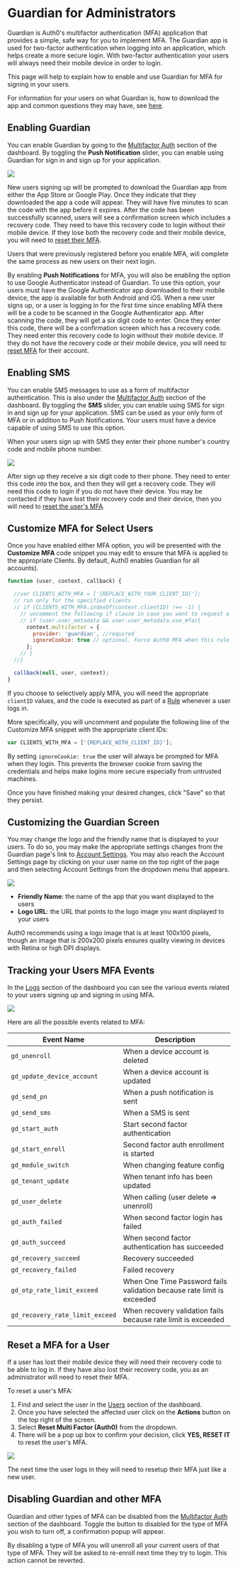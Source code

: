 # Guardian for Administrators 

Guardian is Auth0's multifactor authentication (MFA) application that provides a simple, safe way for you to implement MFA. The Guardian app is used for two-factor authentication when logging into an application, which helps create a more secure login.  With two-factor authentication your users will always need their mobile device in order to login.

This page will help to explain how to enable and use Guardian for MFA for signing in your users.

For information for your users on what Guardian is, how to download the app and common questions they may have, see [here](/guardian/user-guide).
 
## Enabling Guardian 

You can enable Guardian by going to the [Multifactor Auth](${uiURL}/#/guardian) section of the dashboard. By toggling the **Push Notification** slider, you can enable using Guardian for sign in and sign up for your application. 

![](/media/articles/mfa/guardian-dashboard.png)

New users signing up will be prompted to download the Guardian app from either the App Store or Google Play. Once they indicate that they downloaded the app a code will appear. They will have five minutes to scan the code with the app before it expires. After the code has been successfully scanned, users will see a confirmation screen which includes a recovery code. They need to have this recovery code to login without their mobile device. If they lose both the recovery code and their mobile device, you will need to [reset their MFA](/admin-guide#reset-mfa-for-a-user).

Users that were previously registered before you enable MFA, will complete the same process as new users on their next login.

By enabling **Push Notifications** for MFA, you will also be enabling the option to use Google Authenticator instead of Guardian. To use this option, your users must have the Google Authenticator app downloaded to their mobile device, the app is available for both Android and iOS. When a new user signs up, or a user is logging in for the first time since enabling MFA there will be a code to be scanned in the Google Authenticator app. After scanning the code, they will get a six digit code to enter. Once they enter this code, there will be a confirmation screen which has a recovery code. They need enter this recovery code to login without their mobile device. If they do not have the recovery code or their mobile device, you will need to [reset MFA](/admin-guide#reset-mfa-for-a-user) for their account.

## Enabling SMS

You can enable SMS messages to use as a form of multifactor authentication. This is also under the [Multifactor Auth](${uiURL}/#/guardian) section of the dashboard. By toggling the **SMS** slider, you can enable using SMS for sign in and sign up for your application.  SMS can be used as your only form of MFA or in addition to Push Notifications. Your users must have a device capable of using SMS to use this option.

When your users sign up with SMS they enter their phone number's country code and mobile phone number. 

![](/media/articles/mfa/sms.png)

After sign up they receive a six digit code to their phone.  They need to enter this code into the box, and then they will get a recovery code. They will need this code to login if you do not have their device. You may be contacted if they have lost their recovery code and their device, then you will need to [reset the user's MFA](/admin-guide#reset-mfa-for-a-user).

## Customize MFA for Select Users

Once you have enabled either MFA option, you will be presented with the **Customize MFA** code snippet you may edit to ensure that MFA is applied to the appropriate Clients. By default, Auth0 enables Guardian for all accounts).

```js
function (user, context, callback) {

  //var CLIENTS_WITH_MFA = ['{REPLACE_WITH_YOUR_CLIENT_ID}'];
  // run only for the specified clients
  // if (CLIENTS_WITH_MFA.indexOf(context.clientID) !== -1) {
    // uncomment the following if clause in case you want to request a second factor only from user's that have user_metadata.use_mfa === true
    // if (user.user_metadata && user.user_metadata.use_mfa){
      context.multifactor = {
        provider: 'guardian', //required
        ignoreCookie: true // optional. Force Auth0 MFA when this rule runs. Defaults to false. If accepted by the user the cookie lasts for 30 days (this cannot be changed)
      };
    // }
  //}

  callback(null, user, context);
}
```

If you choose to selectively apply MFA, you will need the appropriate `clientID` values, and the code is executed as part of a [Rule](/rule) whenever a user logs in.

More specifically, you will uncomment and populate the following line of the Customize MFA snippet with the appropriate client IDs:

```js
var CLIENTS_WITH_MFA = ['{REPLACE_WITH_CLIENT_ID}'];
```

By setting  `ignoreCookie: true` the user will always be prompted for MFA when they login. This prevents the browser cookie from saving the credentials and helps make logins more secure especially from untrusted machines.

Once you have finished making your desired changes, click "Save" so that they persist.

## Customizing the Guardian Screen

You may change the logo and the friendly name that is displayed to your users. To do so, you may make the appropriate settings changes from the Guardian page's link to [Account Settings](${uiURL}/#/account). You may also reach the Account Settings page by clicking on your user name on the top right of the page and then selecting Account Settings from the dropdown menu that appears.
 
![](/media/articles/mfa/guardian-logo-and-name-settings.png)

 * **Friendly Name**: the name of the app that you want displayed to the users
 * **Logo URL**: the URL that points to the logo image you want displayed to your users

Auth0 recommends using a logo image that is at least 100x100 pixels, though an image that is 200x200 pixels ensures quality viewing in devices with Retina or high DPI displays.

## Tracking your Users MFA Events 

In the [Logs](${uiURL}/#/logs) section of the dashboard you can see the various events related to your users signing up and signing in using MFA.

![](/media/articles/mfa/logs.png)
 
Here are all the possible events related to MFA:

| Event Name  | Description |
| --- | --- |
| `gd_unenroll` | When a device account is deleted |
| `gd_update_device_account` | When a device account is updated |
| `gd_send_pn` | When a push notification is sent |
| `gd_send_sms` | When a SMS is sent |
| `gd_start_auth` | Start second factor authentication  |
| `gd_start_enroll` | Second factor auth enrollment is started |
| `gd_module_switch` | When changing feature config |
| `gd_tenant_update` | When tenant info has been updated |
| `gd_user_delete` | When calling (user delete => unenroll) |
| `gd_auth_failed` | When second factor login has failed |
| `gd_auth_succeed` | When second factor authentication has succeeded |
| `gd_recovery_succeed` | Recovery succeeded |
| `gd_recovery_failed` | Failed recovery |
| `gd_otp_rate_limit_exceed` | When One Time Password fails validation because rate limit is exceeded |
| `gd_recovery_rate_limit_exceed` | When recovery validation fails because rate limit is exceeded |
 
## Reset a MFA for a User

If a user has lost their mobile device they will need their recovery code to be able to log in. If they have also lost their recovery code, you as an administrator will need to reset their MFA.

To reset a user's MFA:

1.  Find and select the user in the [Users](${uiURL}/#/guardian) section of the dashboard.
2. Once you have selected the affected user click on the **Actions** button on the top right of the screen. 
3. Select **Reset Multi Factor (Auth0)** from the dropdown.
4. There will be a pop up box to confirm your decision,  click **YES, RESET IT** to reset the user's MFA.

 ![](/media/articles/mfa/reset-mfa.png)

The next time the user logs in they will need to resetup their MFA just like a new user.

## Disabling Guardian and other MFA

Guardian and other types of MFA can be disabled from the [Multifactor Auth](${uiURL}/#/guardian) section of the dashboard. Toggle the button to disabled for the type of MFA you wish to turn off, a confirmation popup will appear.

By disabling a type of MFA you will unenroll all your current users of that type of MFA. They will be asked to re-enroll next time they try to login. This action cannot be reverted.

